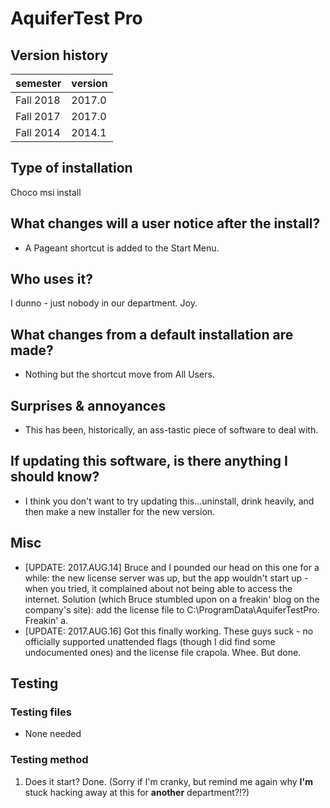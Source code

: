 # AquiferTest Pro

## Version history

| semester | version |
| ---      | ---     |
| Fall 2018 | 2017.0 |
| Fall 2017 | 2017.0 |
| Fall 2014 | 2014.1 |

## Type of installation

Choco msi install

## What changes will a user notice after the install?

- A Pageant shortcut is added to the Start Menu.

## Who uses it?

I dunno - just nobody in our department. Joy.

## What changes from a default installation are made?

- Nothing but the shortcut move from All Users.

## Surprises & annoyances

- This has been, historically, an ass-tastic piece of software to deal with.

## If updating this software, is there anything I should know?

- I think you don't want to try updating this...uninstall, drink heavily, and then make a new installer for the new version.

## Misc

- [UPDATE: 2017.AUG.14] Bruce and I pounded our head on this one for a while: the new license server was up, but the app wouldn't start up - when you tried, it complained about not being able to access the internet. Solution (which Bruce stumbled upon on a freakin' blog on the company's site): add the license file to C:\ProgramData\AquiferTestPro. Freakin' a.
- [UPDATE: 2017.AUG.16] Got this finally working. These guys suck - no officially supported unattended flags (though I did find some undocumented ones) and the license file crapola. Whee. But done.

## Testing

### Testing files

- None needed

### Testing method

1. Does it start? Done. (Sorry if I'm cranky, but remind me again why **I'm** stuck hacking away at this for **another** department?!?)